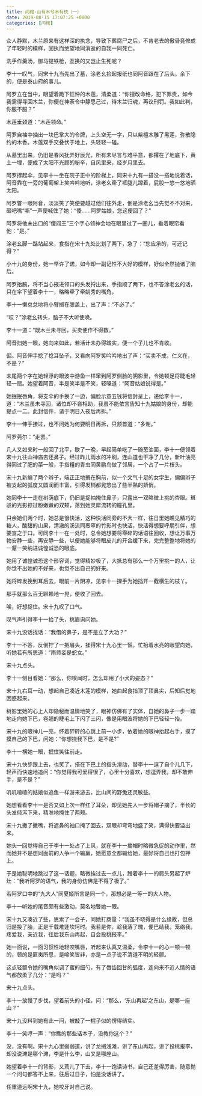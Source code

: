 ```yaml
---
title: 问棺-山有木兮木有枝（一）
date: 2019-08-15 17:07:25 +0800
categories: [问棺]
---
```


众人静默，木兰原来有这样深的执念，导致下葬腐尸之后，不肯老去的傲骨竟修成了年轻时的模样，固执而绝望地同消逝的自我一同死亡。

洗手作羹汤，御马提铁枪，互换的又岂止生死呢？

李十一叹气，同宋十九当先出了墓，涂老幺捡起报纸也同阿音跟在了后头。余下的，便是泰山府的事儿。

阿罗立在当中，眼望着跪下怔忡的木莲，清柔道：“你擅改命格，犯下罪责，如今我需得寻回木兰，你便在神荼令中静思己过，待木兰归魂，再议刑罚。我如此判，你服不服？”

木莲垂颈道：“木莲领命。”

阿罗自袖中抽出一块巴掌大的令牌，上头空无一字，只以紫檀木雕了黑莲，弥散隐约的木香。木莲双手交叠伏于地上，头轻轻一磕。

从墓里出来，仍旧是春风抚弄好辰光，所有未尽言与难平意，都撂在了地底下，黄土一埋，便成了太阳不光顾的秘辛，自风里来，经岁月里去。

阿罗撑起伞，见李十一坐在院子正中的阶梯上，同宋十九有一搭没一搭地说着话，阿音靠在一旁的葡萄架上笑吟吟地听，涂老幺牵了裤腿儿蹲着，屁股一悠一悠地晒太阳。

阿罗瞥一眼阿音，淡淡笑了笑便要越过他们往外走，倒是涂老幺当先觉不不对来，砸吧嘴“嘶”一声便喊住了她：“傻……阿罗姑娘，您这便回了？”

阿罗将他未出口的“傻阎王”三个字心领神会地在眼里过了一圈儿，垂着眼帘看他：“是。”

涂老幺脚一踮站起来，食指在宋十九处比划了两下，急了：“您应承的，可还记得？”

小十九的身份，她一早许了诺，如今却一副记性不大好的模样，好似全然抛诸了脑后。

阿罗抬腕，将不当心掖进领口的头发捋出来，手指顺了两下，也不答涂老幺的话，只在伞下望着李十一，略略牵了牵娟秀的嘴角。

李十一懒怠怠地将小臂搁在膝盖上，出了声：“不必了。”

“哎？”涂老幺转头，脑子不大听使唤。

李十一道：“既木兰未寻回，买卖便作不得数。”

阿音扫她一眼，她向来如此，若活计未办得踏实，便一个子儿也不肯收。

倔。阿音伸手捻了捻耳坠子，又看向阿罗笑吟吟地出了声：“买卖不成，仁义在，不是？”

末尾两个字在她轻浮的眼波中游鱼一样窜到阿罗侧脸的阴影里，令她顿足将睫毛轻轻一扇。她望着阿音，半是笑半是不笑，轻嗓道：“阿音姑娘说得是。”

她抿抿唇角，将支伞的手换了一边，偏脸示意五钱将信封呈上，递给李十一，道：“木兰虽未寻回，诸位却不吝相助，我虽不能依言告知十九姑娘的身份，却能提点一二。此封信件，请于明日入夜后再拆。”

李十一伸手接过，也不问她为何要明日再拆，只颔首道：“多谢。”

阿罗莞尔：“走罢。”

几人又如来时一般回了北平，歇了一晚，早起简单吃了一碗葱油面，李十一便领着宋十九往山神庙去还鼻子。经过昨儿雨水的冲刷，连山道也干净了几分，新叶油亮得同过了肥的菜一般，手指粗的青虫同黄鹂鸟做了邻居，一个占了一片枝头。

宋十九新编了两个辫子，端正正地搁在胸前，似一个文气十足的女学生，偏偏辫子被支起的弧度又圆润而丰富，引得发梢都晃悠出了些半熟的娇俏。

她同李十一走在树荫底下，仍旧是捉袖掩住鼻子，只露出一双略微上挑的杏眼。斑驳的光影掠过粉嫩嫩的双颊，落到她灵犀流转的瞳孔里。

只余她们两个时，她总是很快活，这种快活同旁的不大一样，往日里她瞧见精巧的糖人，酸甜的山果，清澈的溪流同窸窣的竹影时也快活，快活得想要呼朋引伴，想要宣之于口。可同李十一在一处时，总令她想要将零碎的话语往回收，想让万事万物安静一些，再安静一些，以便她能够将眼皮儿的开合缓下来，完完整整地将她的一颦一笑纳进诚惶诚恐的眼底。

她用了诚惶诚恐这个形容词，觉得精妙极了，大抵总有那么一个万里挑一的人，让你觉不出她的不好来，也觉不出自己的好来。

她将碎发挽到耳后去，眼前一片阴凉，见李十一探手为她挡开一截横生的枝丫。

那手就那么百无聊赖地一晃，便收了回去。

唉，好想捉住。宋十九叹了口气。

叹气声引得李十一抬了头，挑眉询问她。

宋十九没话找话：“我借的鼻子，是不是立了大功？”

李十一不答，反倒拧了一把眉头，揉得宋十九心里一慌，忙抬着水亮的眼望向她，听她若有所思道：“雨师妾是蛇女。”

宋十九点头。

李十一侧目看她：“那么，你嗅闻时，怎么却用了小犬的姿态？”

宋十九右耳一动，想起自己凑近木莲的模样，她曲起食指顶了顶鼻尖，后知后觉地困惑起来。

树影里她的心上人却隐秘而温情地笑了，眼神仿佛有了实体，自她的鼻子一步一踏地走向她下巴，卷翘的睫毛上下闪了三闪，像是用眼波将她的下巴轻轻一抬。

宋十九的眼神儿一亮，怀着砰砰的心跳上前一小步，依着她的眼神抬起右手，摸了摸自己的下巴，问她：“你想挠我下巴，是不是?”

李十一横她一眼，抿住笑往前走。

宋十九快步跟上去，也笑了，搭在下巴上的指头滑动，替李十一逗了自个儿几下，轻声而快速地追问：“你觉得我可爱得很了，心里十分喜欢，想逗弄我，却不敢伸手，是不是？”

叽叽喳喳的姑娘似追鱼一样游来游去，比山间的野兔还灵敏些。

她想看看李十一是否又如上次一样红了耳朵，却见她先人一步将帽子摘了，半长的头发倾泻下来，精准地掩住了两颊。

宋十九撇了撇嘴，将遮鼻的袖口掩了回去，双眼却弯弯地盛了笑，满得快要溢出来。

她头一回觉得自己于李十一处占了上风，就在李十一摘帽时略微急促的动作里，然而她并不是想同面前的人争一个输赢，她愿意全都输给她，最好将自己也打包押上。

于是她聪明地跳过了这一话题，略微挨过去一点儿，蹭着李十一的肩头另起了炉灶：“我听阿罗的语气，我的身份仿佛是不得了极了。”

若阿罗口中的“九大人”同夏姬所言是同一个，那想必是一等一的大人物。

李十一听她的尾音颇有些激动，莫名地瞥她一眼。

宋十九又凑近了些，思索了一会子，同她打商量：“我虽不晓得是什么缘故，但总归是投了胎，正是千载难逢坎坷时。我若是你，趁我落了魄，便巴结我，笼络我，疼爱我，亲近我，往后我东山再起，自会投桃报李。”

她一面说，一面习惯性地轻咬嘴唇，听起来认真又温柔，令李十一的心一顿一顿的，顿的是匪夷所思，是啼笑皆非，亦是一点子说不清道不明的轻颤。

这点轻颤令她的嘴角似调了蜜的细勺，有了唇齿回甘的弧度，连向来不近人情的语气都放柔了几分：“是吗？”

宋十九点头。

李十一放慢了步伐，望着前头的小径，问：“那么，‘东山再起’之东山，是哪一座山？”

宋十九没料到她有此一问，被敲了一棍子似的愣得结实。

李十一笑哼一声：“你瞧的那些话本子，没教你这个？”

没，没有啊。宋十九心里弱弱道，讲了龙搁浅滩，讲了东山再起，讲了投桃报李，却没说滩是哪个滩，李是什么李，山又是哪座山。

她望着李十一的背影，又蔫儿了下去，李十一饱读诗书，自己还差得厉害，随意抛一个问句都答不上来，往后过日子，怕是没话讲了。

任重道远啊宋十九，她咬牙对自己说。

